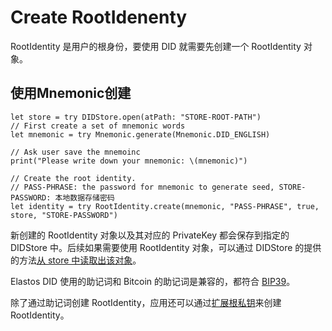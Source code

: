 # Create RootIdenenty
RootIdentity 是用户的根身份，要使用 DID 就需要先创建一个 RootIdentity 对象。


## 使用Mnemonic创建

```
let store = try DIDStore.open(atPath: "STORE-ROOT-PATH")
// First create a set of mnemonic words
let mnemonic = try Mnemonic.generate(Mnemonic.DID_ENGLISH)

// Ask user save the mnemoinc
print("Please write down your mnemonic: \(mnemonic)")

// Create the root identity.
// PASS-PHRASE: the password for mnemonic to generate seed, STORE-PASSWORD: 本地数据存储密码
let identity = try RootIdentity.create(mnemonic, "PASS-PHRASE", true, store, "STORE-PASSWORD")
```

新创建的 RootIdentity 对象以及其对应的 PrivateKey 都会保存到指定的 DIDStore 中。后续如果需要使用 RootIdentity 对象，可以通过 DIDStore 的提供的方法[从 store 中读取出该对象](../didstore/access-didstore.md#access-rootidentity)。

Elastos DID 使用的助记词和 Bitcoin 的助记词是兼容的，都符合 [BIP39](https://github.com/bitcoin/bips/blob/master/bip-0039.mediawiki)。

除了通过助记词创建 RootIdentity，应用还可以通过[扩展根私钥](https://github.com/bitcoin/bips/blob/master/bip-0032.mediawiki#Serialization_format)来创建 RootIdentity。


